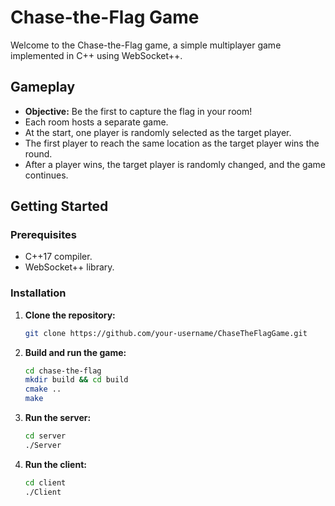 # Chase-the-Flag Game

Welcome to the Chase-the-Flag game, a simple multiplayer game implemented in C++ using WebSocket++.

## Gameplay

- **Objective:** Be the first to capture the flag in your room!
- Each room hosts a separate game.
- At the start, one player is randomly selected as the target player.
- The first player to reach the same location as the target player wins the round.
- After a player wins, the target player is randomly changed, and the game continues.

## Getting Started

### Prerequisites

- C++17 compiler.
- WebSocket++ library.

### Installation

1. **Clone the repository:**

   ```sh
   git clone https://github.com/your-username/ChaseTheFlagGame.git
2. **Build and run the game:**

   ```sh
   cd chase-the-flag
   mkdir build && cd build
   cmake ..
   make
3. **Run the server:**

   ```sh
   cd server
   ./Server
4. **Run the client:**

   ```sh
   cd client
   ./Client
